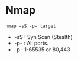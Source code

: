 # Nmap

`nmap -sS -p- target`

* -sS : Syn Scan (Stealth)
* -p- : All ports.
* -p : 1-65535 or 80,443 
